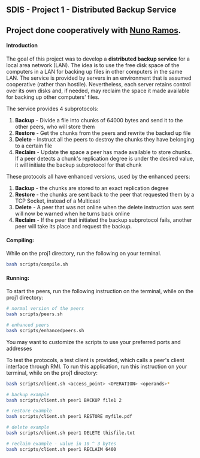 ## SDIS - Project 1 - Distributed Backup Service

Project done cooperatively with [Nuno Ramos](https://github.com/NunoRamos).
---
#### Introduction
The goal of this project was to develop a **distributed backup service** for a local area network (LAN). The idea is to use the free disk space of the computers in a LAN for backing up files in other computers in the same LAN. The service is provided by servers in an environment that is assumed cooperative (rather than hostile). Nevertheless, each server retains control over its own disks and, if needed, may reclaim the space it made available for backing up other computers' files.

The service provides 4 subprotocols:
1. **Backup** - Divide a file into chunks of 64000 bytes and send it to the other peers, who will store them
1. **Restore** - Get the chunks from the peers and rewrite the backed up file
1. **Delete** - Instruct all the peers to destroy the chunks they have belonging to a certain file
1. **Reclaim** - Update the space a peer has made available to store chunks. If a peer detects a chunk's replication degree is under the desired value, it will initiate the backup subprotocol for that chunk

These protocols all have enhanced versions, used by the enhanced peers:
1. **Backup** - the chunks are stored to an exact replication degree
1. **Restore** - the chunks are sent back to the peer that requested them by a TCP Socket, instead of a Multicast
1. **Delete** - A peer that was not online when the delete instruction was sent will now be warned when he turns back online
1. **Reclaim** - If the peer that initiated the backup subprotocol fails, another peer will take its place and request the backup.

#### Compiling:
While on the proj1 directory, run the following on your terminal.

```bash
bash scripts/compile.sh
```

#### Running:

To start the peers, run the following instruction on the terminal, while on the proj1 directory:

```bash
# normal version of the peers
bash scripts/peers.sh

# enhanced peers
bash scripts/enhancedpeers.sh
```

You may want to customize the scripts to use your preferred ports and addresses

To test the protocols, a test client is provided, which calls a peer's client interface through RMI. To run this application, run this instruction on your terminal, while on the proj1 directory:

```bash
bash scripts/client.sh <access_point> <OPERATION> <operands>*

# backup example
bash scripts/client.sh peer1 BACKUP file1 2

# restore example
bash scripts/client.sh peer1 RESTORE myfile.pdf

# delete example
bash scripts/client.sh peer1 DELETE thisfile.txt

# reclaim example - value in 10 ^ 3 bytes
bash scripts/client.sh peer1 RECLAIM 6400
```
